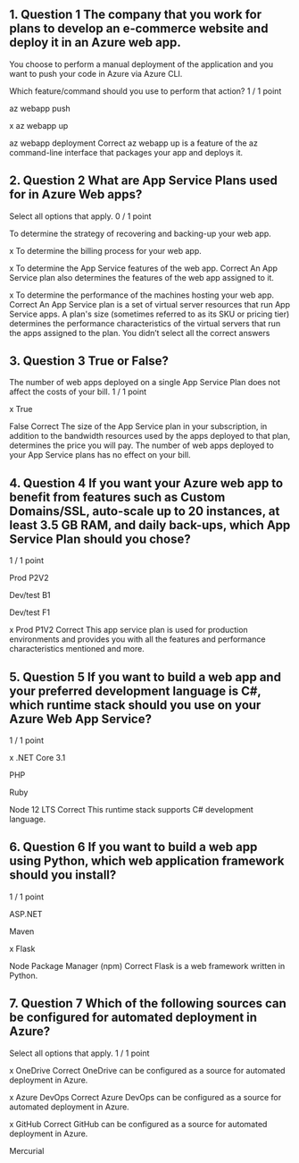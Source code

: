 

## 1. Question 1 The company that you work for plans to develop an e-commerce website and deploy it in an Azure web app.

You choose to perform a manual deployment of the application and you want to push your code in Azure via Azure CLI.

Which feature/command should you use to perform that action?
1 / 1 point


az webapp push


x az webapp up


az webapp deployment
Correct
az webapp up is a feature of the az command-line interface that packages your app and deploys it.


## 2. Question 2 What are App Service Plans used for in Azure Web apps?

Select all options that apply.
0 / 1 point


To determine the strategy of recovering and backing-up your web app.


x To determine the billing process for your web app.


x To determine the App Service features of the web app.
Correct
An App Service plan also determines the features of the web app assigned to it.


x To determine the performance of the machines hosting your web app.
Correct
An App Service plan is a set of virtual server resources that run App Service apps. A plan's size (sometimes referred to as its SKU or pricing tier) determines the performance characteristics of the virtual servers that run the apps assigned to the plan.
You didn’t select all the correct answers


## 3. Question 3 True or False?

The number of web apps deployed on a single App Service Plan does not affect the costs of your bill.
1 / 1 point


x True


False
Correct
The size of the App Service plan in your subscription, in addition to the bandwidth resources used by the apps deployed to that plan, determines the price you will pay. The number of web apps deployed to your App Service plans has no effect on your bill.


## 4. Question 4 If you want your Azure web app to benefit from features such as Custom Domains/SSL, auto-scale up to 20 instances, at least 3.5 GB RAM, and daily back-ups, which App Service Plan should you chose?
1 / 1 point


Prod P2V2


Dev/test B1


Dev/test F1


x Prod P1V2
Correct
This app service plan is used for production environments and provides you with all the features and performance characteristics mentioned and more. 


## 5. Question 5 If you want to build a web app and your preferred development language is C#, which runtime stack should you use on your Azure Web App Service?
1 / 1 point


x .NET Core 3.1


PHP


Ruby


Node 12 LTS
Correct
This runtime stack supports C# development language.


## 6. Question 6 If you want to build a web app using Python, which web application framework should you install?
1 / 1 point


ASP.NET


Maven


x Flask


Node Package Manager (npm)
Correct
Flask is a web framework written in Python.


## 7. Question 7 Which of the following sources can be configured for automated deployment in Azure?

Select all options that apply.
1 / 1 point


x OneDrive
Correct
OneDrive can be configured as a source for automated deployment in Azure.


x Azure DevOps
Correct
Azure DevOps can be configured as a source for automated deployment in Azure.


x GitHub
Correct
GitHub can be configured as a source for automated deployment in Azure.


Mercurial